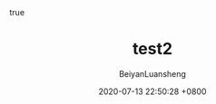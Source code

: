 ---
title: test2
author: BeiyanLuansheng
date: 2020-07-13 22:50:28 +0800
math: true
mermaid: true
---